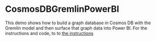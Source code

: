 # CosmosDBGremlinPowerBI
This demo shows how to build a graph database in Cosmos DB with the Gremlin model and then surface that graph data into Power BI. For the instructions and code, to to [the instructions](CosmosDBGremlinPowerBI.md)
